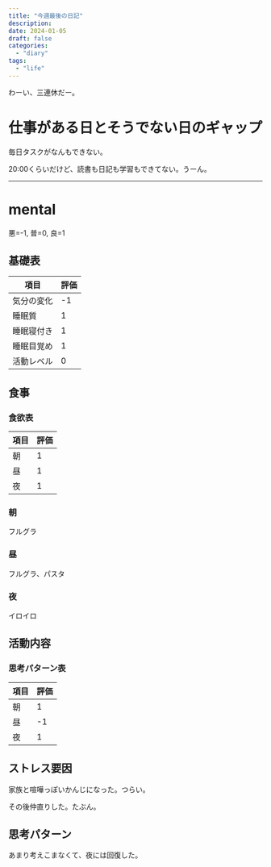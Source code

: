 ```yaml
---
title: "今週最後の日記"
description:
date: 2024-01-05
draft: false
categories:
  - "diary"
tags:
  - "life"
---
```


わーい、三連休だー。

# 仕事がある日とそうでない日のギャップ

毎日タスクがなんもできない。

20:00くらいだけど、読書も日記も学習もできてない。うーん。

---

# mental

悪=-1, 普=0, 良=1

## 基礎表

| 項目       | 評価 |
| ---------- | ---- |
| 気分の変化 | -1   |
| 睡眠質     | 1    |
| 睡眠寝付き | 1    |
| 睡眠目覚め | 1    |
| 活動レベル | 0    |

## 食事

### 食欲表

| 項目 | 評価 |
| ---- | ---- |
| 朝   | 1    |
| 昼   | 1    |
| 夜   | 1    |

### 朝

フルグラ

### 昼

フルグラ、パスタ

### 夜

イロイロ

## 活動内容

### 思考パターン表

| 項目 | 評価 |
| ---- | ---- |
| 朝   | 1    |
| 昼   | -1   |
| 夜   | 1    |

## ストレス要因

家族と喧嘩っぽいかんじになった。つらい。

その後仲直りした。たぶん。

## 思考パターン

あまり考えこまなくて、夜には回復した。

